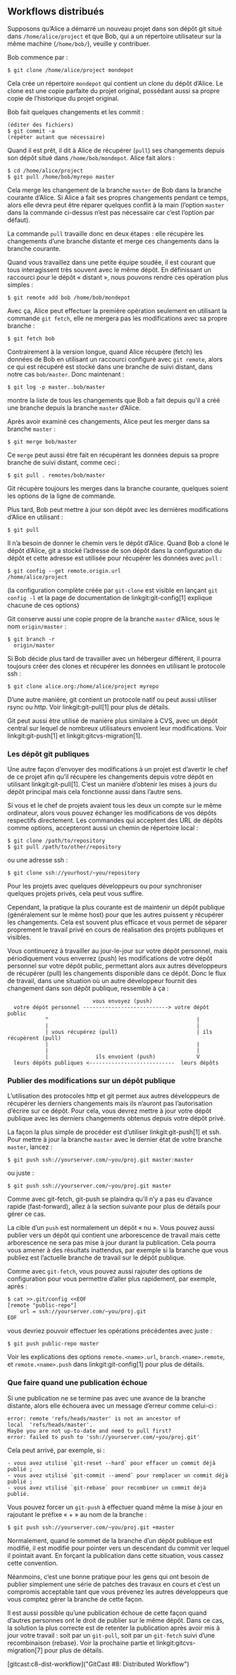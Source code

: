 ## Workflows distribués ##

Supposons qu’Alice a démarré un nouveau projet dans son dépôt git
situé dans `/home/alice/project` et que Bob, qui a un répertoire
utilisateur sur la même machine (`/home/bob/`), veuille y
contribuer.

Bob commence par :

    $ git clone /home/alice/project mondepot

Cela crée un répertoire `mondepot` qui contient un clone du dépôt
d’Alice. Le clone est une copie parfaite du projet original,
possédant aussi sa propre copie de l’historique du projet original.

Bob fait quelques changements et les commit :

    (éditer des fichiers)
    $ git commit -a
    (répéter autant que nécessaire)

Quand il est prêt, il dit à Alice de récupérer (`pull`) ses changements
depuis son dépôt situé dans `/home/bob/mondepot`. Alice fait alors :

    $ cd /home/alice/project
    $ git pull /home/bob/myrepo master

Cela merge les changement de la branche `master` de Bob dans la branche
courante d’Alice. Si Alice a fait ses propres changements pendant ce temps,
alors elle devra peut être réparer quelques conflit à la main (l’option
`master` dans la commande ci-dessus n’est pas nécessaire car c’est
l’option par défaut).

La commande `pull` travaille donc en deux étapes : elle récupère les changements
d’une branche distante et merge ces changements dans la branche courante.

Quand vous travaillez dans une petite équipe soudée, il est courant
que tous interagissent très souvent avec le même dépôt. En définissant un
raccourci pour le dépôt « distant », nous pouvons rendre ces opération plus
simples :

    $ git remote add bob /home/bob/mondepot

Avec ça, Alice peut effectuer la première opération seulement en
utilisant la commande `git fetch`, elle ne mergera pas les modifications
avec sa propre branche :

    $ git fetch bob

Contrairement à la version longue, quand Alice récupère (fetch) les
données de Bob en utilisant un raccourci configuré avec `git remote`,
alors ce qui est récupéré est stocké dans une branche de suivi distant,
dans notre cas `bob/master`. Donc maintenant :

    $ git log -p master..bob/master

montre la liste de tous les changements que Bob a fait depuis qu’il a créé
une branche depuis la branche `master` d’Alice.

Après avoir examiné ces changements, Alice peut les merger dans sa branche
`master` :

    $ git merge bob/master

Ce `merge` peut aussi être fait en récupérant les données depuis
sa propre branche de suivi distant, comme ceci :

    $ git pull . remotes/bob/master

Git récupère toujours les merges dans la branche courante,
quelques soient les options de la ligne de commande.

Plus tard, Bob peut mettre à jour son dépôt avec les dernières
modifications d’Alice en utilisant :

    $ git pull

Il n’a besoin de donner le chemin vers le dépôt d’Alice. Quand Bob a cloné
le dépôt d’Alice, git a stocké l’adresse de son dépôt dans la configuration
du dépôt et cette adresse est utilisée pour récupérer les données avec `pull` :

    $ git config --get remote.origin.url
    /home/alice/project

(la configuration complète créée par `git-clone` est visible en lançant
`git config -l` et la page de documentation de linkgit:git-config[1]
explique chacune de ces options)

Git conserve aussi une copie propre de la branche `master` d’Alice,
sous le nom `origin/master` :

    $ git branch -r
      origin/master

Si Bob décide plus tard de travailler avec un hébergeur différent,
il pourra toujours créer des clones et récupérer les données en utilisant
le protocole ssh :

    $ git clone alice.org:/home/alice/project myrepo

D’une autre manière, git contient un protocole natif ou peut aussi utiliser
rsync ou http. Voir linkgit:git-pull[1] pour plus de détails.

Git peut aussi être utilisé de manière plus similaire à CVS, avec un dépôt
central sur lequel de nombreux utilisateurs envoient leur modifications.
Voir linkgit:git-push[1] et linkgit:gitcvs-migration[1].

### Les dépôt git publiques ###

Une autre façon d’envoyer des modifications à un projet est d’avertir
le chef de ce projet afin qu’il récupère les changements depuis votre
dépôt en utilisant linkgit:git-pull[1]. C’est un manière d’obtenir les
mises à jours du dépôt principal mais cela fonctionne aussi dans
l’autre sens.

Si vous et le chef de projets avaient tous les deux un compte sur le même
ordinateur, alors vous pouvez échanger les modifications de vos dépôts
respectifs directement. Les commandes qui acceptent des URL de dépôts
comme options, accepteront aussi un chemin de répertoire local :

    $ git clone /path/to/repository
    $ git pull /path/to/other/repository

ou une adresse ssh :

    $ git clone ssh://yourhost/~you/repository

Pour les projets avec quelques développeurs ou pour synchroniser quelques
projets privés, cela peut vous suffire.

Cependant, la pratique la plus courante est de maintenir un dépôt publique
(généralement sur le même host) pour que les autres puissent y récupérer les
changements. Cela est souvent plus efficace et vous permet de séparer
proprement le travail privé en cours de réalisation des projets publiques
et visibles.

Vous continuerez à travailler au jour-le-jour sur votre dépôt personnel,
mais périodiquement vous enverrez (push) les modifications de votre
dépôt personnel sur votre dépôt public, permettant alors aux autres
développeurs de récupérer (pull) les changements disponible dans ce dépôt.
Donc le flux de travail, dans une situation où un autre développeur 
fournit des changement dans son dépôt publique, ressemble à ça :

                               vous envoyez (push)
      votre dépôt personnel ---------------------------> votre dépôt public
                ^                                               |
                |                                               |
                | vous récupérez (pull)                         | ils récupèrent (pull)
                |                                               |
                |                                               |
                |               ils envoient (push)             V
      leurs dépôts publiques <---------------------------  leurs dépôts
      


### Publier des modifications sur un dépôt publique ###

L’utilisation des protocoles http et git permet aux autres développeurs
de récupérer les derniers changements mais ils n’auront pas l’autorisation
d’écrire sur ce dépôt. Pour cela, vous devrez mettre à jour votre dépôt
publique avec les derniers changements obtenus depuis votre dépôt privé.

La façon la plus simple de procéder est d’utiliser linkgit:git-push[1] et ssh.
Pour mettre à jour la branche `master` avec le dernier état de votre branche
`master`, lancez :

    $ git push ssh://yourserver.com/~you/proj.git master:master

ou juste :

    $ git push ssh://yourserver.com/~you/proj.git master

Comme avec git-fetch, git-push se plaindra qu’il n’y a pas eu d’avance rapide
(fast-forward), allez à la section suivante pour plus de détails pour gérer
ce cas.

La cible d’un `push` est normalement un dépôt « nu ». Vous pouvez aussi publier
vers un dépôt qui contient une arborescence de travail mais cette arborescence
ne sera pas mise à jour durant la publication. Cela pourra vous amener à des
résultats inattendus, par exemple si la branche que vous publiez est l’actuelle
branche de travail sur le dépôt publique.

Comme avec `git-fetch`, vous pouvez aussi rajouter des options de configuration
pour vous permettre d’aller plus rapidement, par exemple, après :

    $ cat >>.git/config <<EOF
    [remote "public-repo"]
    	url = ssh://yourserver.com/~you/proj.git
    EOF

vous devriez pouvoir effectuer les opérations précédentes avec juste :

    $ git push public-repo master

Voir les explications des options `remote.<name>.url`, `branch.<name>.remote`,
et `remote.<name>.push` dans linkgit:git-config[1] pour plus de détails.

### Que faire quand une publication échoue ###

Si une publication ne se termine pas avec une avance de la branche distante,
alors elle échouera avec un message d’erreur comme celui-ci :

    error: remote 'refs/heads/master' is not an ancestor of
    local  'refs/heads/master'.
    Maybe you are not up-to-date and need to pull first?
    error: failed to push to 'ssh://yourserver.com/~you/proj.git'

Cela peut arrivé, par exemple, si :

	- vous avez utilisé `git-reset --hard` pour effacer un commit déjà publié ;
	- vous avez utilisé `git-commit --amend` pour remplacer un commit déjà publié ;
	- vous avez utilisé `git-rebase` pour recombiner un commit déjà publié.

Vous pouvez forcer un `git-push` à effectuer quand même la mise à jour
en rajoutant le préfixe « + » au nom de la branche :

    $ git push ssh://yourserver.com/~you/proj.git +master

Normalement, quand le sommet de la branche d’un dépôt publique est modifié,
il est modifié pour pointer vers un descendant du commit ver lequel il
pointait avant. En forçant la publication dans cette situation, vous
cassez cette convention.

Néanmoins, c’est une bonne pratique pour les gens qui ont besoin de publier
simplement une série de patches des travaux en cours et c’est un
compromis acceptable tant que vous prévenez les autres développeurs que
vous comptez gérer la branche de cette façon.

Il est aussi possible qu’une publication échoue de cette façon quand
d’autres personnes ont le droit de publier sur le même dépôt. Dans ce cas,
la solution la plus correcte est de retenter la publication après avoir mis
à jour votre travail : soit par un `git-pull`, soit par un `git-fetch` suivi
d’une recombinaison (rebase). Voir la prochaine partie et
linkgit:gitcvs-migration[7] pour plus de détails.

[gitcast:c8-dist-workflow]("GitCast #8: Distributed Workflow")
